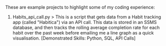 These are example projects to highlight some of my coding experience:

1.    Habits_api_call.py > This is a script that gets data from a Habit tracking app (called "Habitica") via an API call. This data is stored in an SSMS database, and then tracks the rolling average completion rate for each habit over the past week before emailing me a line graph as  a quick visualisation. [Demonstrated Skills: Python, SQL, API Calls]
